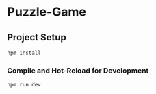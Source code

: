 # Puzzle-Game
## Project Setup

```sh
npm install
```

### Compile and Hot-Reload for Development

```sh
npm run dev
```
